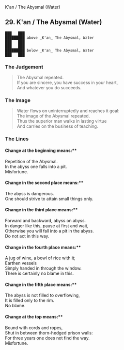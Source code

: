 K'an / The Abysmal (Water)
## 29. K'an / The Abysmal (Water)
    ███   ███
    █████████ above _K'an_ The Abysmal, Water  
    ███   ███
    ███   ███
    █████████ below _K'an_ The Abysmal, Water  
    ███   ███
### The Judgement
> The Abysmal repeated.  
 If you are sincere, you have success in your heart,  
 And whatever you do succeeds.
### The Image
> Water flows on uninterruptedly and reaches it goal:  
 The image of the Abysmal repeated.  
 Thus the superior man walks in lasting virtue  
 And carries on the business of teaching.
### The Lines

#### Change at the beginning means:**  
 Repetition of the Abysmal.  
 In the abyss one falls into a pit.  
 Misfortune.
#### Change in the second place means:**  
 The abyss is dangerous.  
 One should strive to attain small things only.
#### Change in the third place means:**  
 Forward and backward, abyss on abyss.  
 In danger like this, pause at first and wait,  
 Otherwise you will fall into a pit in the abyss.  
 Do not act in this way.
#### Change in the fourth place means:**  
 A jug of wine, a bowl of rice with it;  
 Earthen vessels  
 Simply handed in through the window.  
 There is certainly no blame in this.
#### Change in the fifth place means:**  
 The abyss is not filled to overflowing,  
 It is filled only to the rim.  
 No blame.
#### Change at the top means:**  
 Bound with cords and ropes,  
 Shut in between thorn-hedged prison walls:  
 For three years one does not find the way.  
 Misfortune.



